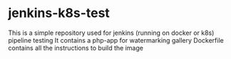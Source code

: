# jenkins-k8s-test
This is a simple repository used for jenkins (running on docker or k8s) pipeline testing
It contains a php-app for watermarking gallery
Dockerfile contains all the instructions to build the image
